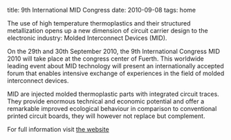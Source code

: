 title: 9th International MID Congress
date: 2010-09-08 
tags: home


The use of high temperature thermoplastics and their structured metallization opens up a new dimension of circuit carrier design to the electronic industry: Molded Interconnect Devices (MID).
<!--break-->
On the 29th and 30th September 2010, the 9th International Congress MID 2010 will take place at the congress center of Fuerth. This worldwide leading event about MID technology will present an internationally accepted forum that enables intensive exchange of experiences in the field of molded interconnect devices.  

MID are injected molded thermoplastic parts with integrated circuit traces. They provide enormous technical and economic potential and offer a remarkable improved ecological behaviour in comparison to conventional printed circuit boards, they will however not replace but complement. 
  
For full information visit [the website](http://www.3d-mid.de/cms/front_content.php?idcat=8)